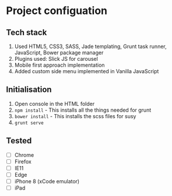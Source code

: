 Project configuation
=======

## Tech stack

1. Used HTML5, CSS3, SASS, Jade templating, Grunt task runner, JavaScript, Bower package manager
2. Plugins used: Slick JS for carousel
3. Mobile first approach implementation
4. Added custom side menu implemented in Vanilla JavaScript


## Initialisation

1. Open console in the HTML folder
2. ``` npm install ``` - This installs all the things needed for grunt
3. ``` bower install ``` - This installs the scss files for susy
4. ``` grunt serve ```


## Tested
- [ ] Chrome
- [ ] Firefox
- [ ] IE11
- [ ] Edge
- [ ] iPhone 8 (xCode emulator)
- [ ] iPad
